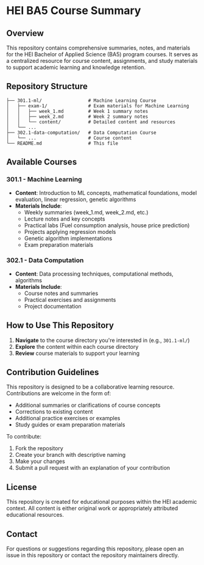 # HEI BA5 Course Summary

## Overview

This repository contains comprehensive summaries, notes, and materials for the HEI Bachelor of Applied Science (BA5) program courses. It serves as a centralized resource for course content, assignments, and study materials to support academic learning and knowledge retention.

## Repository Structure

```
├── 301.1-ml/                 # Machine Learning Course
│   ├── exam-1/               # Exam materials for Machine Learning
│   │   ├── week_1.md         # Week 1 summary notes
│   │   ├── week_2.md         # Week 2 summary notes
│   │   └── content/          # Detailed content and resources
│   └── ...
├── 302.1-data-computation/   # Data Computation Course
│   └── ...                   # Course content
└── README.md                 # This file
```

## Available Courses

### 301.1 - Machine Learning
- **Content**: Introduction to ML concepts, mathematical foundations, model evaluation, linear regression, genetic algorithms
- **Materials Include**:
  - Weekly summaries (week_1.md, week_2.md, etc.)
  - Lecture notes and key concepts
  - Practical labs (Fuel consumption analysis, house price prediction)
  - Projects applying regression models
  - Genetic algorithm implementations
  - Exam preparation materials

### 302.1 - Data Computation
- **Content**: Data processing techniques, computational methods, algorithms
- **Materials Include**:
  - Course notes and summaries
  - Practical exercises and assignments
  - Project documentation

## How to Use This Repository

1. **Navigate** to the course directory you're interested in (e.g., `301.1-ml/`)
2. **Explore** the content within each course directory
3. **Review** course materials to support your learning

## Contribution Guidelines

This repository is designed to be a collaborative learning resource. Contributions are welcome in the form of:

- Additional summaries or clarifications of course concepts
- Corrections to existing content
- Additional practice exercises or examples
- Study guides or exam preparation materials

To contribute:
1. Fork the repository
2. Create your branch with descriptive naming
3. Make your changes
4. Submit a pull request with an explanation of your contribution

## License

This repository is created for educational purposes within the HEI academic context. All content is either original work or appropriately attributed educational resources.

## Contact

For questions or suggestions regarding this repository, please open an issue in this repository or contact the repository maintainers directly.